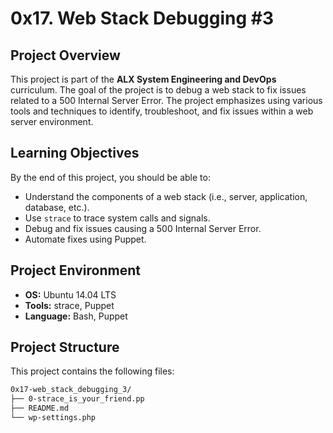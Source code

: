 # 0x17. Web Stack Debugging #3

## Project Overview

This project is part of the **ALX System Engineering and DevOps** curriculum.
The goal of the project is to debug a web stack to fix issues related to a 
500 Internal Server Error. The project emphasizes using various tools and 
techniques to identify, troubleshoot, and fix issues within a web server 
environment.

## Learning Objectives

By the end of this project, you should be able to:
- Understand the components of a web stack (i.e., server, application, database, etc.).
- Use `strace` to trace system calls and signals.
- Debug and fix issues causing a 500 Internal Server Error.
- Automate fixes using Puppet.

## Project Environment

- **OS:** Ubuntu 14.04 LTS
- **Tools:** strace, Puppet
- **Language:** Bash, Puppet

## Project Structure

This project contains the following files:

```bash
0x17-web_stack_debugging_3/
├── 0-strace_is_your_friend.pp
├── README.md
└── wp-settings.php

